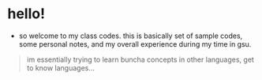 
# hello!

  - so welcome to my class codes. 
this is basically set of sample codes, some personal notes, and my overall experience during my time in gsu. 


> im essentially trying to learn buncha concepts in other languages, get to know languages...

